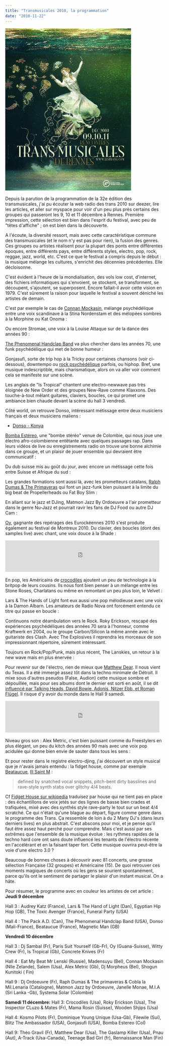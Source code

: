```yaml
---
title: "Transmusicales 2010, la programmation"
date: "2010-11-22"
---
```


[![visuel trans 2010](images/trans_2010.jpg "trans_2010")](http://www.lestrans.fr)

Depuis la parution de la programmation de la 32e édition des transmusicales, j'ai pu écouter la web radio des trans 2010 sur deezer, lire les articles, et aller sur myspace pour voir d'un peu plus près certains des groupes qui passeront les 9, 10 et 11 décembre à Rennes. Première impression, cette sélection est bien dans l'esprit du festival, avec peu de "têtes d'affiche" ; on est bien dans la découverte.

A l'écoute, la diversité ressort, mais avec cette caractéristique commune des transmusicales (et le nom n'y est pas pour rien), la fusion des genres. Ces groupes ou artistes réalisent pour la plupart des ponts entre différentes époques, entre différents pays, entre différents styles, electro, pop, rock, reggae, jazz, world, etc. C'est ce que le festival a compris depuis le début : la musique mélange les cultures, s'enrichit des décennies précédentes. Elle décloisonne.

C'est évident à l'heure de la mondialisation, des vols low cost, d'internet, des fichiers informatiques qui s'envoient, se stockent, se transforment, se découpent, s'ajoutent, se superposent. Encore fallait-il avoir cette vision en 1979. C'est sûrement la raison pour laquelle le festival a souvent déniché les artistes de demain.

C'est par exemple le cas de [Connan Mockasin](http://www.myspace.com/connanmockasin), mélange psychédélique entre une voix scandinave à la Stina Nordenstam et des mélopées sombres à la Morphine ou Kat Onoma : 

Ou encore Stromae, une voix à la Louise Attaque sur de la dance des années 90 : 

[The Phenomenal Handclap Band](http://www.myspace.com/phenomenalhandclap) va plus chercher dans les années 70, une funk psychédélique qui met de bonne humeur : 

Gonjasufi, sorte de trip hop à la Tricky pour certaines chansons (voir ci-dessous), downtempo ou [rock psychédélique](http://www.youtube.com/watch?v=dBDgVNPQ_20) parfois, ou hiphop. Bref, une musique indescriptible, mais charismatique, alors on va aller voir comment cela se manifeste sur une scène. 

Les anglais de "Is Tropical" chantent une electro-newwave pas très éloignée de New Order et des groupes New-Rave comme Klaxxons. Des touche-à-tout mêlant guitares, claviers, boucles, ce qui promet une ambiance bien chaude devant la scène du hall 3 vendredi. 

Côté world, on retrouve Donso, intéressant métissage entre deux musiciens français et deux musiciens maliens :

- [Donso - Konya](http://www.lagrappe.net/wp-content/01-donso-konya2.mp3)

[Bomba Estéreo](http://www.myspace.com/bombaestereo), une "bombe stéréo" venue de Colombie, qui nous joue une électro afro-colombienne entêtante avec quelques passages rap. Dans leurs vidéos de live ou enregistrements radio on trouve une bonne alchimie dans ce groupe, et un plaisir de jouer ensemble qui devraient être communicatif : 

Du dub suisse mis au goût du jour, avec encore un métissage cette fois entre Suisse et Afrique du sud : 

Les grandes formations sont aussi là, avec les prometteurs catalans, [Ralph Dumas & The Primaveras](http://www.myspace.com/raphdumastheprimaveras) qui font un jazz-funk bien puissant à la limite du big beat de Propellerheads ou Fat Boy Slim : 

En allant sur le jazz et DJing, Matmon Jazz By Ordoeuvre a l'air prometteur dans le genre Nu-Jazz et pourrait ravir les fans de DJ Food ou autre DJ Cam : 

[Oy](http://www.myspace.com/oyrempong), gagnante des repérages des Eurockéennes 2010 s'est produite également au festival de Montreux 2010. Du clavier, des boucles (dont des samples live) avec chant, une voix douce à la Shade : 

<iframe src="http://player.vimeo.com/video/16424003" width="490" height="100" frameborder="0"></iframe>

En pop, les Américains de [crocodiles](http://www.myspace.com/crocodilescrocodilescrocodiles) ajoutent un peu de technologie à la britpop de leurs cousins. Ils nous font bien penser à un mélange entre les Stone Roses, Charlatans ou même en remontant un peu plus loin, le Velvet : 

Lars & The Hands of Light font eux aussi une pop mélodieuse avec une voix à la Damon Albarn. Les amateurs de Radio Nova ont forcément entendu ce titre qui passe en boucle : 

Continuons notre déambulation vers le Rock. Roky Erickson, rescapé des expériences psychédéliques des années 70 sera à l'honneur, comme Kraftwerk en 2004, ou le groupe Carbon/Silicon la même année avec le guitariste des Clash. Avec The Explosives il reprendra les morceaux de son impressionnant répertoire, sûrement intéressant. 

Toujours en Rock/Pop/Punk, mais plus récent, The Lanskies, un retour à la new wave mais en plus énervée : 

Pour revenir sur de l'électro, rien de mieux que [Matthew Dear](http://www.myspace.com/matthewdear). Il nous vient du Texas. Il a été immergé assez tôt dans la techno minimale de Détroit. Il mixe sous d'autres pseudos (False, Audion) cette musique sombre et dépouillée, mais pour ses albums dont le dernier est sorti en août, il se dit [influencé par Talking Heads, David Bowie, Adonis, Nitzer Ebb, et Roman Flügel](http://en.wikipedia.org/wiki/Matthew_Dear). Il risque d'y avoir du monde dans le Hall 9 samedi. 

<iframe src="http://player.vimeo.com/video/13303212?byline=0&amp;portrait=0&amp;color=ffffff" width="490" height="100" frameborder="0"></iframe>

Niveau gros son : Alex Metric, c'est bien puissant comme du Freestylers en plus élégant, un peu du kitch des années 90 mais avec une voix pop acidulée qui donne bien envie de sauter dans tous les sens : 

Et pour rester dans le registre electro-djing, j'ai découvert un style musical que je n'avais jamais entendu : la fidget house, comme par exemple [Beataucue](http://www.myspace.com/beataucue), [Ill Saint M](http://www.myspace.com/illstmspace) :

> defined by snatched vocal snippets, pitch-bent dirty basslines and rave-style synth stabs over glitchy 4/4 beats.

Cf [Fidget House sur wikipedia](http://en.wikipedia.org/wiki/Fidget_house) traduisez par house qui ne tient pas en place : des échantillons de voix jetés sur des lignes de basse bien crades et trafiquées, mixé avec des synthés style rave-party le tout sur un beat 4/4 scratché. Ce qui n'était qu'une blague au départ, figure comme genre dans le programme des Trans. Ça ressemble de loin à du 2 Many DJ's (dans leurs derniers lives) en plus abstrait. C'est abscons pour moi, et je pense qu'il faut être assez haut perché pour comprendre. Mais c'est aussi par ses extrêmes que l'ensemble de la musique évolue : les rythmes rapides de la techno hard core ont sans doute influencé les tenants de l'électro récente en l'accélérant et en la faisant taper fort. Cette musique ouvrira peut-être la voie d'une electro 3.0 ?

Beaucoup de bonnes choses à découvrir avec 81 concerts, une grosse sélection Française (32 groupes) et Américaine (15). De quoi retrouver ces moments magiques de concerts où les gens se sourient spontanément, parce qu'ils ont le sentiment de partager le plaisir d'un instant musical. On a hâte.

Pour résumer, le programme avec en couleur les artistes de cet article : **Jeudi 9 décembre**

Hall 3 : Audrey Katz (France), Lars & The Hand of Light (Dan), Egyptian Hip Hop (GB), The Toxic Avenger (France), Funeral Party (USA)

Hall 4 : The Pack A.D. (Can), The Phenomenal Handclap Band (USA), Donso (Mali-France), Beataucue (France), Magnetic Man (GB)

**Vendredi 10 décembre**

Hall 3 : Dj Sambal (Fr), Paris Suit Yourself (Gb-Fr), Oy (Guana-Suisse), Witty Crew (Fr), Is Tropical (Gb), Concrete Knives (Fr)

Hall 4 : Eat My Beat Mr Lenski (Russie), Madensuyu (Bel), Connan Mockasin (Nlle Zelande), Salem (Usa), Alex Metric (Gb), Dj Morpheus (Bel), Shogun Kunitoki ( Fin)

Hall 9 : Dj Ordoeuvre (Fr), Raph Dumas & The primaveras & Cobla la Mil.Lenaria (Catalogne), Matmon Jazz by Ordoeuvre, Janelle Monae, M.I.A (Sri Lanka -Gb), Systema Solar (Colombie)

**Samedi 11 décembre:** Hall 3: Crocodiles (Usa), Roky Erickson (Usa), The Inspector CLuzo & Mates (Fr), Mama Rosin (Suisse), Wooden Shjips (Usa)

Hall 4: Kosmo Pilots (Fr), Dominique Young Unique (Usa-Gb), Filewile (Sui), Blitz The Ambassador (USA), Gonjasufi (USA), Bomba Estereo (Col)

Hall 9: Théo Gravil (Fr), Matthew Dear (Usa), The Gaslamp Killer (Usa), Pnau (Aut), A-Track (Usa-Canada), Teenage Bad Girl (fr), Rennaissance Man (Fin)
